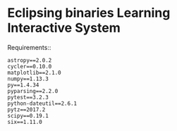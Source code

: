 Eclipsing binaries Learning Interactive System
==============================================

Requirements::

	astropy==2.0.2
	cycler==0.10.0
	matplotlib==2.1.0
	numpy==1.13.3
	py==1.4.34
	pyparsing==2.2.0
	pytest==3.2.3
	python-dateutil==2.6.1
	pytz==2017.2
	scipy==0.19.1
	six==1.11.0
